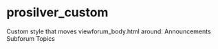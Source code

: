 # prosilver_custom

Custom style that moves viewforum_body.html around:
Announcements
Subforum
Topics
